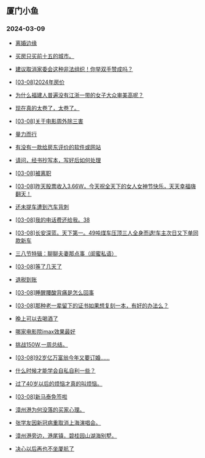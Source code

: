 ## 厦门小鱼 
### 2024-03-09

+ [离婚边缘](http://bbs.xmfish.com/read-htm-tid-18157546.html)

+ [买房只买前十五的城市。](http://bbs.xmfish.com/read-htm-tid-18157436.html)

+ [建议取消家委会这种非法组织！你举双手赞成吗？](http://bbs.xmfish.com/read-htm-tid-18157461.html)

+ [[03-08]2024年房价](http://bbs.xmfish.com/read-htm-tid-18157519.html)

+ [为什么福建人普遍没有江浙一带的女子大众审美高呢？](http://bbs.xmfish.com/read-htm-tid-18157458.html)

+ [现在真的太卷了，太卷了。](http://bbs.xmfish.com/read-htm-tid-18157681.html)

+ [[03-08]关于电影周外除三害](http://bbs.xmfish.com/read-htm-tid-18157521.html)

+ [量力而行](http://bbs.xmfish.com/read-htm-tid-18157617.html)

+ [有没有一款给房东评价的软件或网站](http://bbs.xmfish.com/read-htm-tid-18157471.html)

+ [请问，经书抄写本，写好后如何处理](http://bbs.xmfish.com/read-htm-tid-18157580.html)

+ [[03-08]被离职](http://bbs.xmfish.com/read-htm-tid-18157734.html)

+ [[03-08]昨天股票收入3.66W，今天祝全天下的女人女神节快乐，天天幸福嗨翻天！](http://bbs.xmfish.com/read-htm-tid-18157542.html)

+ [还未提车遭到汽车背刺](http://bbs.xmfish.com/read-htm-tid-18157712.html)

+ [[03-08]我的电话费还给我。38](http://bbs.xmfish.com/read-htm-tid-18157656.html)

+ [[03-08]长安深蓝。天下第一。49吨煤车压顶三人全身而退!车主次日又下单同款新车](http://bbs.xmfish.com/read-htm-tid-18157678.html)

+ [三八节特辑：聊聊夫妻那点事（闺蜜私语）](http://bbs.xmfish.com/read-htm-tid-18157720.html)

+ [[03-08]等了几天了](http://bbs.xmfish.com/read-htm-tid-18157655.html)

+ [退税到账](http://bbs.xmfish.com/read-htm-tid-18157598.html)

+ [[03-08]睡醒腰酸背痛是怎么回事](http://bbs.xmfish.com/read-htm-tid-18157650.html)

+ [[03-08]那种老一辈留下的证书如果想复刻一本，有好的办法么？](http://bbs.xmfish.com/read-htm-tid-18157742.html)

+ [晚上可以去喝酒了](http://bbs.xmfish.com/read-htm-tid-18157624.html)

+ [哪家电影院imax效果最好](http://bbs.xmfish.com/read-htm-tid-18157729.html)

+ [挑战150W,一周总结。](http://bbs.xmfish.com/read-htm-tid-18157673.html)

+ [[03-08]92岁亿万富翁今年又要订婚……](http://bbs.xmfish.com/read-htm-tid-18157730.html)

+ [什么时候才能学会自私自利一些？](http://bbs.xmfish.com/read-htm-tid-18157727.html)

+ [过了40岁以后的烦恼才真的叫烦恼。](http://bbs.xmfish.com/read-htm-tid-18157932.html)

+ [[03-08]新马泰免签啦](http://bbs.xmfish.com/read-htm-tid-18157701.html)

+ [漳州港为何没落的买家心理。](http://bbs.xmfish.com/read-htm-tid-18157927.html)

+ [张学友因新冠病重取消上海演唱会。](http://bbs.xmfish.com/read-htm-tid-18157934.html)

+ [漳州港旁边，港尾镇，碧桂园山湖海别墅。](http://bbs.xmfish.com/read-htm-tid-18157921.html)

+ [决心以后再也不坐厦航了](http://bbs.xmfish.com/read-htm-tid-18157833.html)

